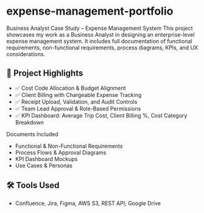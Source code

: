 # expense-management-portfolio
Business Analyst Case Study – Expense Management System
This project showcases my work as a Business Analyst in designing an enterprise-level expense management system. It includes full documentation of functional requirements, non-functional requirements, process diagrams, KPIs, and UX considerations.

## 📌 Project Highlights

- ✅ Cost Code Allocation & Budget Alignment
- ✅ Client Billing with Chargeable Expense Tracking
- ✅ Receipt Upload, Validation, and Audit Controls
- ✅ Team Lead Approval & Role-Based Permissions
- ✅ KPI Dashboard: Average Trip Cost, Client Billing %, Cost Category Breakdown

Documents Included
- Functional & Non-Functional Requirements
- Process Flows & Approval Diagrams
- KPI Dashboard Mockups
- Use Cases & Personas

## 🛠️ Tools Used

- Confluence, Jira, Figma, AWS S3, REST API, Google Drive
